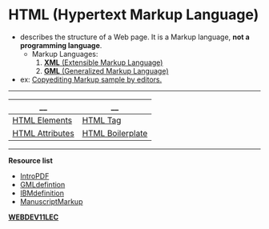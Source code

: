 # HTML (Hypertext Markup Language)
- describes the structure of a Web page. It is a Markup language, **not a programming language**.
	- Markup Languages:
		1. [**XML** (Extensible Markup Language)](XML.md)
		2. [**GML** (Generalized Markup Language)](GML.md)
- ex: [Copyediting Markup sample by editors.](CopyMarkup.md)

---
__               |               __
----             |             ----
[HTML Elements](HTMLElements.md)    | [HTML Tag](HTMLTag.md)
[HTML Attributes](HTMLAttrib.md)  | [HTML Boilerplate](HTMLBoil.md)


---
**Resource list**
- [IntroPDF](https://drive.google.com/file/d/1dvDs5SzDasugQaIA1afCobvmSF2IYE2Z/view)
- [GMLdefintion](https://www.techtarget.com/whatis/definition/GML-Generalized-Markup-Language#:~:text=GML%20frees%20document%20creators%20from,IBM%27s%20set%20of%20GML%20tags.)
- [IBMdefinition](https://techmonitor.ai/what-is/what-is-ibm-4950406)
- [ManuscriptMarkup](https://writersblockpartyblog.com/2017/12/14/deciphering-copyediting-markup/)

**[WEBDEV11LEC](WEBDEV11LEC.md)**